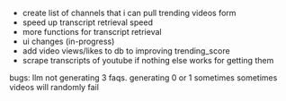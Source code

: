 - create list of channels that i can pull trending videos form
-  speed up transcript retrieval speed
-  more functions for transcript retrieval
- ui changes (in-progress)
-  add video views/likes to db to improving trending_score 
- scrape transcripts of youtube if nothing else works for getting them



bugs:
llm not generating 3 faqs. generating 0 or 1 sometimes
sometimes videos will randomly fail